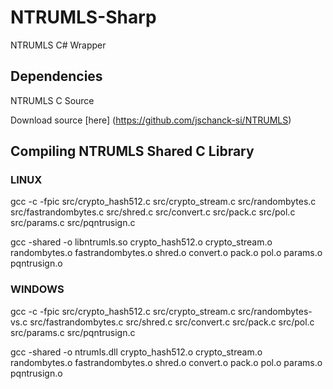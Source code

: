 # NTRUMLS-Sharp
NTRUMLS C# Wrapper

## Dependencies
NTRUMLS C Source

Download source [here] (https://github.com/jschanck-si/NTRUMLS)

## Compiling NTRUMLS Shared C Library


### LINUX
gcc -c -fpic src/crypto_hash512.c src/crypto_stream.c src/randombytes.c src/fastrandombytes.c src/shred.c src/convert.c src/pack.c src/pol.c src/params.c src/pqntrusign.c

gcc -shared -o libntrumls.so crypto_hash512.o crypto_stream.o randombytes.o fastrandombytes.o shred.o convert.o pack.o pol.o params.o pqntrusign.o

### WINDOWS
gcc -c -fpic src/crypto_hash512.c src/crypto_stream.c src/randombytes-vs.c src/fastrandombytes.c src/shred.c src/convert.c src/pack.c src/pol.c src/params.c src/pqntrusign.c

gcc -shared -o ntrumls.dll crypto_hash512.o crypto_stream.o randombytes.o fastrandombytes.o shred.o convert.o pack.o pol.o params.o pqntrusign.o
